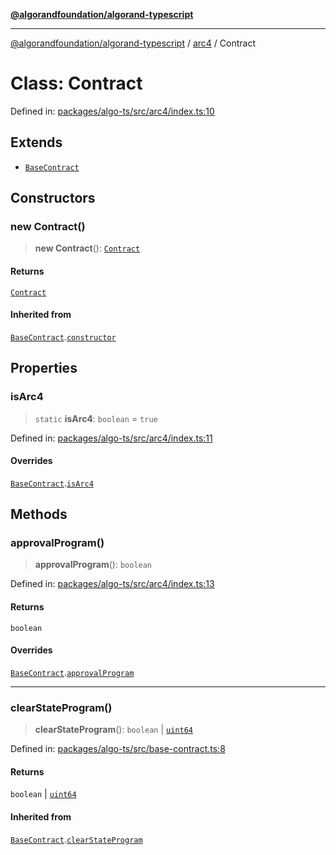 [**@algorandfoundation/algorand-typescript**](../../../README.md)

***

[@algorandfoundation/algorand-typescript](../../../README.md) / [arc4](../README.md) / Contract

# Class: Contract

Defined in: [packages/algo-ts/src/arc4/index.ts:10](https://github.com/algorandfoundation/puya-ts/blob/14c9827d80da81ff08b4923e997ba22be04aa0db/packages/algo-ts/src/arc4/index.ts#L10)

## Extends

- [`BaseContract`](../../../classes/BaseContract.md)

## Constructors

### new Contract()

> **new Contract**(): [`Contract`](Contract.md)

#### Returns

[`Contract`](Contract.md)

#### Inherited from

[`BaseContract`](../../../classes/BaseContract.md).[`constructor`](../../../classes/BaseContract.md#constructors)

## Properties

### isArc4

> `static` **isArc4**: `boolean` = `true`

Defined in: [packages/algo-ts/src/arc4/index.ts:11](https://github.com/algorandfoundation/puya-ts/blob/14c9827d80da81ff08b4923e997ba22be04aa0db/packages/algo-ts/src/arc4/index.ts#L11)

#### Overrides

[`BaseContract`](../../../classes/BaseContract.md).[`isArc4`](../../../classes/BaseContract.md#isarc4)

## Methods

### approvalProgram()

> **approvalProgram**(): `boolean`

Defined in: [packages/algo-ts/src/arc4/index.ts:13](https://github.com/algorandfoundation/puya-ts/blob/14c9827d80da81ff08b4923e997ba22be04aa0db/packages/algo-ts/src/arc4/index.ts#L13)

#### Returns

`boolean`

#### Overrides

[`BaseContract`](../../../classes/BaseContract.md).[`approvalProgram`](../../../classes/BaseContract.md#approvalprogram)

***

### clearStateProgram()

> **clearStateProgram**(): `boolean` \| [`uint64`](../../../type-aliases/uint64.md)

Defined in: [packages/algo-ts/src/base-contract.ts:8](https://github.com/algorandfoundation/puya-ts/blob/14c9827d80da81ff08b4923e997ba22be04aa0db/packages/algo-ts/src/base-contract.ts#L8)

#### Returns

`boolean` \| [`uint64`](../../../type-aliases/uint64.md)

#### Inherited from

[`BaseContract`](../../../classes/BaseContract.md).[`clearStateProgram`](../../../classes/BaseContract.md#clearstateprogram)
